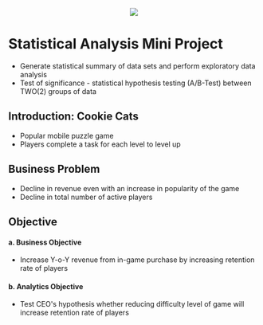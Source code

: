 <p align="center"><img src="https://imgur.com/njDaHn0"></p>

# Statistical Analysis Mini Project
- Generate statistical summary of data sets and perform exploratory data analysis
- Test of significance - statistical hypothesis testing (A/B-Test) between TWO(2) groups of data

## Introduction: Cookie Cats
- Popular mobile puzzle game
- Players complete a task for each level to level up

## Business Problem
- Decline in revenue even with an increase in popularity of the game
- Decline in total number of active players

## Objective
#### a. Business Objective
- Increase Y-o-Y revenue from in-game purchase by increasing retention rate of players
#### b. Analytics Objective
- Test CEO's hypothesis whether reducing difficulty level of game will increase retention rate of players
